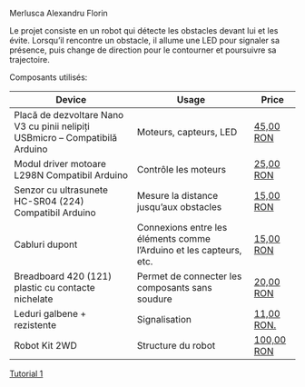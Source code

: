 Merlusca Alexandru Florin

Le projet consiste en un robot qui détecte les obstacles devant lui et les évite. Lorsqu’il rencontre un obstacle, il allume une LED pour signaler sa présence, puis change de direction pour le contourner et poursuivre sa trajectoire.

Composants utilisés:

| Device | Usage | Price |
|--------|--------|-------|
| Placă de dezvoltare Nano V3 cu pinii nelipiți USBmicro – Compatibilă Arduino | Moteurs, capteurs, LED | [45,00 RON](https://roboromania.ro/produs/placa-de-dezvoltare-nano-v3-cu-pinii-nelipiti-compatibila-arduino/) |
| Modul driver motoare L298N Compatibil Arduino | Contrôle les moteurs | [25,00 RON](https://roboromania.ro/produs/l298n/) |
| Senzor cu ultrasunete HC-SR04 (224) Compatibil Arduino | Mesure la distance jusqu’aux obstacles | [15,00 RON](https://roboromania.ro/produs/senzorul-cu-ultrasunete-hc-sr04/) |
| Cabluri dupont | Connexions entre les éléments comme l’Arduino et les capteurs, etc. | [15,00 RON](https://roboromania.ro/produs/cabluri-dupont-65-bucati-tata-tata-pentru-breadboard/) |
| Breadboard 420 (121) plastic cu contacte nichelate | Permet de connecter les composants sans soudure | [20,00 RON](https://roboromania.ro/produs/breadboard-420-121-plastic-cu-contacte-nichelate/) |
| Leduri galbene + rezistente | Signalisation | [11,00 RON.](https://roboromania.ro/produs/set-led-galben-5mm-10-bucati-rezistente-220-10-bucati/) |
| Robot Kit 2WD | Structure du robot | [100,00 RON](https://roboromania.ro/produs/kit-sasiu-2wd-robot-car-chassis-kit-construieste-singur-un-robot/) |


[Tutorial 1]([https://www.youtube.com/watch?v=wdgULBpRoXk&t=1s&ab_channel=BenEater](https://youtu.be/dBA_23jfRBs))
